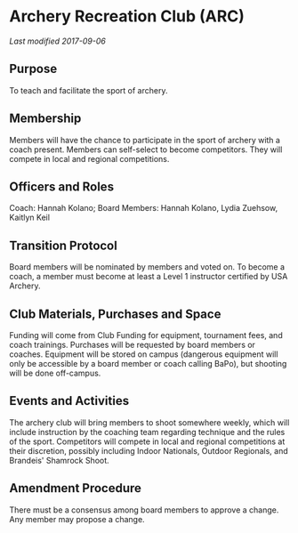 
# Archery Recreation Club (ARC)
*Last modified 2017-09-06*

## Purpose
To teach and facilitate the sport of archery.

## Membership
Members will have the chance to participate in the sport of archery with a coach present. Members can self-select to become competitors. They will compete in local and regional competitions. 

## Officers and Roles
Coach: Hannah Kolano; Board Members: Hannah Kolano, Lydia Zuehsow, Kaitlyn Keil

## Transition Protocol
Board members will be nominated by members and voted on. To become a coach, a member must become at least a Level 1 instructor certified by USA Archery. 

## Club Materials, Purchases and Space
Funding will come from Club Funding for equipment, tournament fees, and coach trainings. Purchases will be requested by board members or coaches. Equipment will be stored on campus (dangerous equipment will only be accessible by a board member or coach calling BaPo), but shooting will be done off-campus.

## Events and Activities
The archery club will bring members to shoot somewhere weekly, which will include instruction by the coaching team regarding technique and the rules of the sport. Competitors will compete in local and regional competitions at their discretion, possibly including Indoor Nationals, Outdoor Regionals, and Brandeis' Shamrock Shoot. 

## Amendment Procedure
There must be a consensus among board members to approve a change. Any member may propose a change. 
